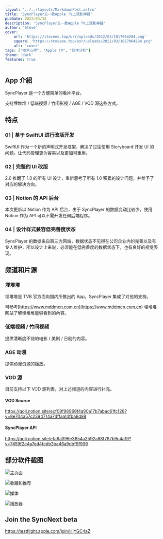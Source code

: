 ```yaml
---
layout: '../../layouts/MarkdownPost.astro'
title: 'SyncPlayer又一款Apple TV上观影神器'
pubDate: 2022/03/18
description: 'SyncPlayer又一款Apple TV上观影神器'
author: 'Steve'
cover:
    url: 'https://steveee.top/usr/uploads/2022/03/1017064284.png'
    square: 'https://steveee.top/usr/uploads/2022/03/1017064284.png'
    alt: 'cover'
tags: ["技术心得", "Apple TV", "软件分析"] 
theme: 'dark'
featured: true
---
```


## App 介紹

SyncPlayer 是一个方便简单的看片平台。

支持埋堆堆 / 低端视频 / 竹间影视 / AGE / VOD 源这些方式。

## 特点

### 01 | 基于 SwiftUI 进行改版开发

SwiftUI 作为一个新的声明式开发框架，解决了过往使用 Storyboard 开发 UI 的问题。让代码管理更为容易以及更加可重用。

### 02 | 完整的 UI 改版

2.0 推翻了 1.0 的所有 UI 设计，重新思考了所有 1.0 积累的设计问题。并给予了对应的解决方向。

### 03 | Notion 的 API 后台

本次更新以 Notion 作为 API 后台，由于 SyncPlayer 的数据变动比较少，使用 Notion 作为 API 可以不需开发任何后端程序。

### 04 | 设计样式兼容低完善度状态

SyncPlayer 的数据来自第三方网站，数据状态不见得在公司企业内的完善以及有专人维护，所以设计上来说，必须能在低完善度的数据状态下，也有良好的视觉表现。

## 频道和片源

### 埋堆堆

埋堆堆是 TVB 官方面向国内所推出的 App。SyncPlayer 集成了对他的支持。

可参考[https://www.mddmcn.com.cn](https://www.mddmcn.com.cn) 埋堆堆网站了解埋堆堆能够看到的內容。

### 低端视频 / 竹间视频

提供清晰度不错的电影 / 美剧 / 日剧的内容。

### AGE 动漫

提供动漫资源的播放。

### VOD 源

目前支持以下 VOD 源列表，对上述频道的内容进行补充。
#### VOD Source
https://qoli.notion.site/ecf09f98966f4a90a17b7abac61fc128?v=8e704a57c2394714a74ffaa14fba8d98

#### SyncPlayer API
https://qoli.notion.site/efa6a396e3854a2592a88f787b9c4a19?v=7459f2c4a7ed4fcdb3ba46a9dbf9f909 
## 部分软件截图

![主页面](https://steveee.top/usr/uploads/2022/03/1017064284.png)

![收藏和推荐](https://steveee.top/usr/uploads/2022/03/4053074884.png)

![媒体](https://steveee.top/usr/uploads/2022/03/3609862139.png)

![播放器](https://steveee.top/usr/uploads/2022/03/1139258460.png)

## Join the SyncNext beta 
 https://testflight.apple.com/join/HjYGC4aZ
